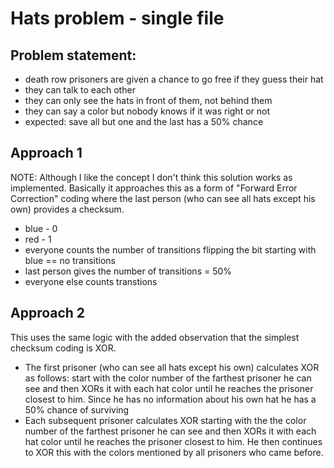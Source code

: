 # Hats problem - single file

## Problem statement: 

* death row prisoners are given a chance to go free if they guess their hat
* they can talk to each other
* they can only see the hats in front of them, not behind them
* they can say a color but nobody knows if it was right or not
* expected: save all but one and the last has a 50% chance

## Approach 1

NOTE: Although I like the concept I don't think this solution works as implemented. Basically it approaches this as a form of "Forward Error Correction" coding where the last person (who can see all hats except his own) provides a checksum. 

* blue - 0
* red - 1
* everyone counts the number of transitions flipping the bit starting with blue == no transitions
* last person gives the number of transitions = 50%
* everyone else counts transtions 

## Approach 2

This uses the same logic with the added observation that the simplest checksum coding is XOR. 

* The first prisoner (who can see all hats except his own) calculates XOR as follows: start with the color number of the farthest prisoner he can see and then XORs it with each hat color until he reaches the prisoner closest to him. Since he has no information about his own hat he has a 50% chance of surviving
* Each subsequent prisoner calculates XOR starting with the the color number of the farthest prisoner he can see and then XORs it with each hat color until he reaches the prisoner closest to him. He then continues to XOR this with the colors mentioned by all prisoners who came before.